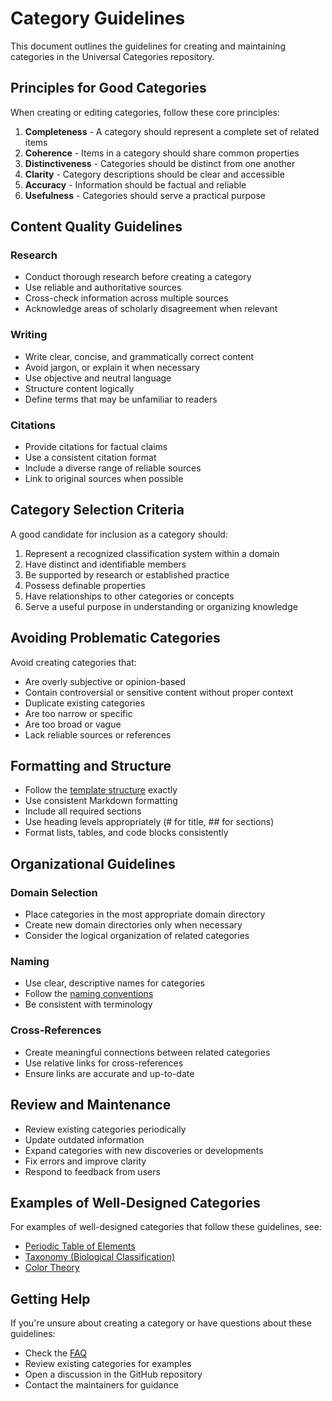 # Category Guidelines

This document outlines the guidelines for creating and maintaining categories in the Universal Categories repository.

## Principles for Good Categories

When creating or editing categories, follow these core principles:

1. **Completeness** - A category should represent a complete set of related items
2. **Coherence** - Items in a category should share common properties
3. **Distinctiveness** - Categories should be distinct from one another
4. **Clarity** - Category descriptions should be clear and accessible
5. **Accuracy** - Information should be factual and reliable
6. **Usefulness** - Categories should serve a practical purpose

## Content Quality Guidelines

### Research

- Conduct thorough research before creating a category
- Use reliable and authoritative sources
- Cross-check information across multiple sources
- Acknowledge areas of scholarly disagreement when relevant

### Writing

- Write clear, concise, and grammatically correct content
- Avoid jargon, or explain it when necessary
- Use objective and neutral language
- Structure content logically
- Define terms that may be unfamiliar to readers

### Citations

- Provide citations for factual claims
- Use a consistent citation format
- Include a diverse range of reliable sources
- Link to original sources when possible

## Category Selection Criteria

A good candidate for inclusion as a category should:

1. Represent a recognized classification system within a domain
2. Have distinct and identifiable members
3. Be supported by research or established practice
4. Possess definable properties
5. Have relationships to other categories or concepts
6. Serve a useful purpose in understanding or organizing knowledge

## Avoiding Problematic Categories

Avoid creating categories that:

- Are overly subjective or opinion-based
- Contain controversial or sensitive content without proper context
- Duplicate existing categories
- Are too narrow or specific
- Are too broad or vague
- Lack reliable sources or references

## Formatting and Structure

- Follow the [template structure](categories-template.md) exactly
- Use consistent Markdown formatting
- Include all required sections
- Use heading levels appropriately (# for title, ## for sections)
- Format lists, tables, and code blocks consistently

## Organizational Guidelines

### Domain Selection

- Place categories in the most appropriate domain directory
- Create new domain directories only when necessary
- Consider the logical organization of related categories

### Naming

- Use clear, descriptive names for categories
- Follow the [naming conventions](categories-structure.md#naming-conventions)
- Be consistent with terminology

### Cross-References

- Create meaningful connections between related categories
- Use relative links for cross-references
- Ensure links are accurate and up-to-date

## Review and Maintenance

- Review existing categories periodically
- Update outdated information
- Expand categories with new discoveries or developments
- Fix errors and improve clarity
- Respond to feedback from users

## Examples of Well-Designed Categories

For examples of well-designed categories that follow these guidelines, see:

- [Periodic Table of Elements](https://github.com/NishDJ/UNIVERSAL_CATEGORIES/tree/main/Categories/Elements)
- [Taxonomy (Biological Classification)](https://github.com/NishDJ/UNIVERSAL_CATEGORIES/tree/main/Categories/Taxonomy)
- [Color Theory](https://github.com/NishDJ/UNIVERSAL_CATEGORIES/tree/main/Categories/Colors)

## Getting Help

If you're unsure about creating a category or have questions about these guidelines:

- Check the [FAQ](faq.md)
- Review existing categories for examples
- Open a discussion in the GitHub repository
- Contact the maintainers for guidance 